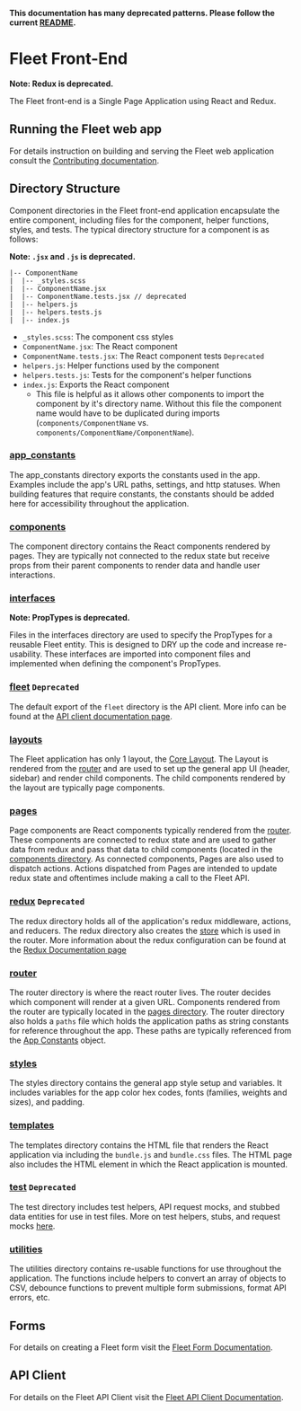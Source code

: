 **This documentation has many deprecated patterns. Please follow the current [README](./README.md).**

# Fleet Front-End

**Note: Redux is deprecated.**

The Fleet front-end is a Single Page Application using React and Redux.

## Running the Fleet web app

For details instruction on building and serving the Fleet web application
consult the [Contributing documentation](../docs/03-Contributing/README.md).

## Directory Structure

Component directories in the Fleet front-end application encapsulate the entire
component, including files for the component, helper functions, styles, and tests. The
typical directory structure for a component is as follows:

**Note: `.jsx` and `.js` is deprecated.**
```
|-- ComponentName
|  |-- _styles.scss
|  |-- ComponentName.jsx
|  |-- ComponentName.tests.jsx // deprecated
|  |-- helpers.js
|  |-- helpers.tests.js
|  |-- index.js
```

- `_styles.scss`: The component css styles
- `ComponentName.jsx`: The React component
- `ComponentName.tests.jsx`: The React component tests `Deprecated`
- `helpers.js`: Helper functions used by the component
- `helpers.tests.js`: Tests for the component's helper functions
- `index.js`: Exports the React component
  - This file is helpful as it allows other components to import the component
    by it's directory name. Without this file the component name would have to
    be duplicated during imports (`components/ComponentName` vs. `components/ComponentName/ComponentName`).

### [app_constants](./app_constants)

The app_constants directory exports the constants used in the app. Examples
include the app's URL paths, settings, and http statuses. When building features
that require constants, the constants should be added here for accessibility
throughout the application.

### [components](./components)

The component directory contains the React components rendered by pages. They
are typically not connected to the redux state but receive props from their
parent components to render data and handle user interactions.

### [interfaces](./interfaces)

**Note: PropTypes is deprecated.**

Files in the interfaces directory are used to specify the PropTypes for a reusable Fleet
entity. This is designed to DRY up the code and increase re-usability. These
interfaces are imported into component files and implemented when defining the
component's PropTypes.

### [fleet](./fleet) `Deprecated`

The default export of the `fleet` directory is the API client. More info can be
found at the [API client documentation page](./fleet/README.md).

### [layouts](https://github.com/fleetdm/fleet/tree/main/frontend/layouts)

The Fleet application has only 1 layout, the [Core Layout](./layouts/CoreLayout/CoreLayout.jsx).
The Layout is rendered from the [router](./router/index.tsx) and are used to set up the general app UI (header, sidebar) and render child components.
The child components rendered by the layout are typically page components.

### [pages](./pages)

Page components are React components typically rendered from the [router](./router).
These components are connected to redux state and are used to gather data from
redux and pass that data to child components (located in the [components
directory](./components). As
connected components, Pages are also used to dispatch actions. Actions
dispatched from Pages are intended to update redux state and oftentimes include
making a call to the Fleet API.

### [redux](./redux) `Deprecated`

The redux directory holds all of the application's redux middleware, actions,
and reducers. The redux directory also creates the [store](./redux/store.js) which is used in the router.
More information about the redux configuration can be found at the [Redux
Documentation page](./redux/README.md)

### [router](./router)

The router directory is where the react router lives. The router decides which
component will render at a given URL. Components rendered from the router are
typically located in the [pages directory](./pages). The router directory also holds a `paths`
file which holds the application paths as string constants for reference
throughout the app. These paths are typically referenced from the [App
Constants](./app_constants) object.

### [styles](./styles)

The styles directory contains the general app style setup and variables. It
includes variables for the app color hex codes, fonts (families, weights and sizes), and padding.

### [templates](./templates)

The templates directory contains the HTML file that renders the React application via including the `bundle.js`
and `bundle.css` files. The HTML page also includes the HTML element in which the React application is mounted.

### [test](./test) `Deprecated`

The test directory includes test helpers, API request mocks, and stubbed data entities for use in test files.
More on test helpers, stubs, and request mocks [here](./test/README.md).

### [utilities](./utilities)

The utilities directory contains re-usable functions for use throughout the
application. The functions include helpers to convert an array of objects to
CSV, debounce functions to prevent multiple form submissions, format API errors,
etc.

## Forms

For details on creating a Fleet form visit the [Fleet Form Documentation](./components/forms/README.md).

## API Client

For details on the Fleet API Client visit the [Fleet API Client Documentation](./fleet/README.md).
